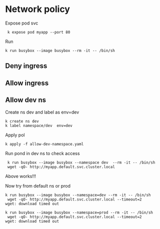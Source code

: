 # Network policy

Expose pod svc

```
 k expose pod myapp --port 80
```
Run 

```
k run busybox --image busybox --rm -it -- /bin/sh
```

## Deny ingress


## Allow ingress


## Allow dev ns

Create ns dev and label as env=dev

```
k create ns dev
k label namespace/dev  env=dev
```

Apply pol

```
k apply -f allow-dev-namespace.yaml
```

Run pond in dev ns to check access

```
 k run busybox --image busybox --namespace dev  --rm -it -- /bin/sh
 wget -qO- http://myapp.default.svc.cluster.local

```
Above works!!!

Now try from default ns or prod

```
k run busybox --image busybox --namespace=dev --rm -it -- /bin/sh
 wget -qO- http://myapp.default.svc.cluster.local --timeout=2
wget: download timed out
```

```
k run busybox --image busybox --namespace=prod --rm -it -- /bin/sh
 wget -qO- http://myapp.default.svc.cluster.local --timeout=2
wget: download timed out
```